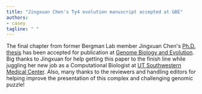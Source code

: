 ```yaml
---
title: "Jingxuan Chen's Ty4 evolution manuscript accepted at GBE"
authors:
- casey
tagline: " "
---
```

The final chapter from former Bergman Lab member Jingxuan Chen's [Ph.D. thesis](https://www.proquest.com/docview/2917422789) has been accepted for publication at [Genome Biology and Evolution](https://academic.oup.com/gbe). Big thanks to Jingxuan for help getting this paper to the finish line while juggling her new job as a 
Computational Biologist at [UT Southwestern Medical Center](https://labs.utsouthwestern.edu/data-science-shared-resource/meet-team). Also, many thanks to the reviewers and handling editors for helping improve the presentation of this complex and challenging genomic puzzle!